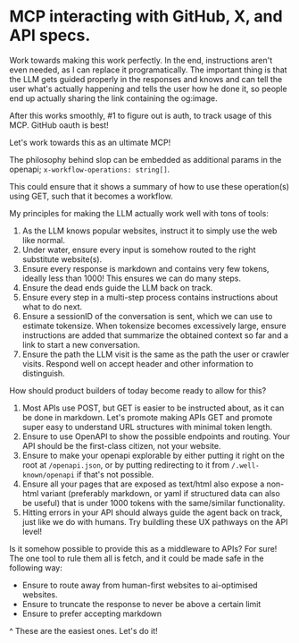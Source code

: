 # MCP interacting with GitHub, X, and API specs.

Work towards making this work perfectly. In the end, instructions aren't even needed, as I can replace it programatically. The important thing is that the LLM gets guided properly in the responses and knows and can tell the user what's actually happening and tells the user how he done it, so people end up actually sharing the link containing the og:image.

After this works smoothly, #1 to figure out is auth, to track usage of this MCP. GitHub oauth is best!

Let's work towards this as an ultimate MCP!

The philosophy behind slop can be embedded as additional params in the openapi; `x-workflow-operations: string[]`.

This could ensure that it shows a summary of how to use these operation(s) using GET, such that it becomes a workflow.

My principles for making the LLM actually work well with tons of tools:

1. As the LLM knows popular websites, instruct it to simply use the web like normal.
2. Under water, ensure every input is somehow routed to the right substitute website(s).
3. Ensure every response is markdown and contains very few tokens, ideally less than 1000! This ensures we can do many steps.
4. Ensure the dead ends guide the LLM back on track.
5. Ensure every step in a multi-step process contains instructions about what to do next.
6. Ensure a sessionID of the conversation is sent, which we can use to estimate tokensize. When tokensize becomes excessively large, ensure instructions are added that summarize the obtained context so far and a link to start a new conversation.
7. Ensure the path the LLM visit is the same as the path the user or crawler visits. Respond well on accept header and other information to distinguish.

How should product builders of today become ready to allow for this?

1. Most APIs use POST, but GET is easier to be instructed about, as it can be done in markdown. Let's promote making APIs GET and promote super easy to understand URL structures with minimal token length.
2. Ensure to use OpenAPI to show the possible endpoints and routing. Your API should be the first-class citizen, not your website.
3. Ensure to make your openapi explorable by either putting it right on the root at `/openapi.json`, or by putting redirecting to it from `/.well-known/openapi` if that's not possible.
4. Ensure all your pages that are exposed as text/html also expose a non-html variant (preferably markdown, or yaml if structured data can also be useful) that is under 1000 tokens with the same/similar functionality.
5. Hitting errors in your API should always guide the agent back on track, just like we do with humans. Try buildling these UX pathways on the API level!

Is it somehow possible to provide this as a middleware to APIs? For sure! The one tool to rule them all is fetch, and it could be made safe in the following way:

- Ensure to route away from human-first websites to ai-optimised websites.
- Ensure to truncate the response to never be above a certain limit
- Ensure to prefer accepting markdown

^ These are the easiest ones. Let's do it!
